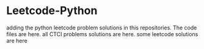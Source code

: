 # Leetcode-Python
adding the python leetcode problem solutions in this repositories. 
The code files are here.
all CTCI problems solutions are here.
some leetcode solutions are here
































































































































































































































































































































































































































































